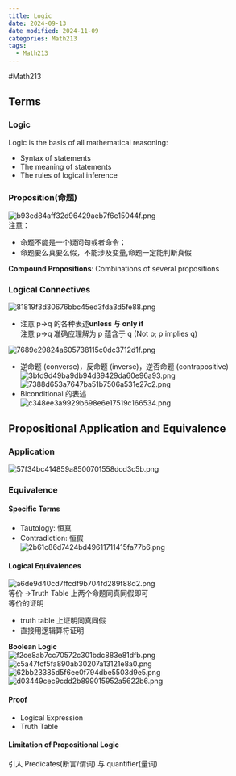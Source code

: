 ```yaml
---
title: Logic
date: 2024-09-13
date modified: 2024-11-09
categories: Math213
tags:
  - Math213
---
```

#Math213

## Terms

### Logic

Logic is the basis of all mathematical reasoning:
- Syntax of statements 
- The meaning of statements 
- The rules of logical inference

### Proposition(命题)

![b93ed84aff32d96429aeb7f6e15044f.png](https://s2.loli.net/2024/09/13/pHuNYT9zX5FmKyO.png)  
注意：
- 命题不能是一个疑问句或者命令；
- 命题要么真要么假，不能涉及变量,命题一定能判断真假

**Compound Propositions**: Combinations of several propositions

### Logical Connectives

![81819f3d30676bbc45ed3fda3d5fe88.png](https://s2.loli.net/2024/09/13/HehUVGDiEzQ9MWF.png)
- 注意 p->q 的各种表述**unless 与 only if**  
注意 p->q 准确应理解为 p 蕴含于 q (Not p; p implies q)

![7689e29824a605738115c0dc3712d1f.png](https://s2.loli.net/2024/09/13/nruBSdofRc5i1H3.png)
- 逆命题 (converse)，反命题 (inverse)，逆否命题 (contrapositive)  
![3bfd9d49ba9db94d39429da60e96a93.png](https://s2.loli.net/2024/09/13/UVsmXJwi5ahkY3D.png)  
![7388d653a7647ba51b7506a531e27c2.png](https://s2.loli.net/2024/09/13/En7Cseb32NHzk9a.png)
- Biconditional 的表述  
![c348ee3a9929b698e6e17519c166534.png](https://s2.loli.net/2024/09/13/aRHDok6wYETMrvg.png)

## Propositional Application and Equivalence

### Application

![57f34bc414859a8500701558dcd3c5b.png](https://s2.loli.net/2024/09/13/bTZrgC9cjkKyfNQ.png)

### Equivalence

#### Specific Terms

- Tautology: 恒真
- Contradiction: 恒假  
![2b61c86d7424bd49611711415fa77b6.png](https://s2.loli.net/2024/09/13/lNAUmI3JZuYgvfc.png)

#### Logical Equivalences

![a6de9d40cd7ffcdf9b704fd289f88d2.png](https://s2.loli.net/2024/09/13/iUptSEYlIN4abRT.png)  
等价 ->Truth Table 上两个命题同真同假即可  
等价的证明
- truth table 上证明同真同假
- 直接用逻辑算符证明

**Boolean Logic**  
![f2ce8ab7cc70572c301bdc883e81dfb.png](https://s2.loli.net/2024/09/13/MFpExGBOe25cnHN.png)  
![c5a47fcf5fa890ab30207a13121e8a0.png](https://s2.loli.net/2024/09/13/t8l1DB26nCHYhab.png)  
![62bb23385d5f6ee0f794dbe5503d9e5.png](https://s2.loli.net/2024/09/13/5yk3OlgJPC79ahd.png)  
![d03449cec9cdd2b899015952a5622b6.png](https://s2.loli.net/2024/09/13/fxbXdP4BAEGyeZF.png)

#### Proof

- Logical Expression
- Truth Table

#### Limitation of Propositional Logic

引入 Predicates(断言/谓词) 与 quantifier(量词)

